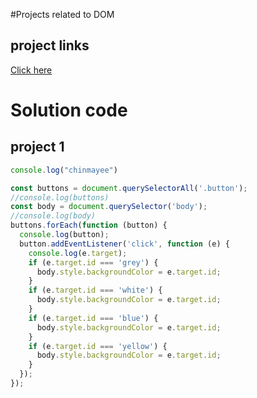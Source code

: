 #Projects related to DOM

## project links 
[Click here](https://stackblitz.com/edit/dom-project-chaiaurcode?file=index.html)

# Solution code

## project 1

```javascript
console.log("chinmayee")

const buttons = document.querySelectorAll('.button');
//console.log(buttons)
const body = document.querySelector('body');
//console.log(body)
buttons.forEach(function (button) {
  console.log(button);
  button.addEventListener('click', function (e) {
    console.log(e.target);
    if (e.target.id === 'grey') {
      body.style.backgroundColor = e.target.id;
    }
    if (e.target.id === 'white') {
      body.style.backgroundColor = e.target.id;
    }
    if (e.target.id === 'blue') {
      body.style.backgroundColor = e.target.id;
    }
    if (e.target.id === 'yellow') {
      body.style.backgroundColor = e.target.id;
    }
  });
});

```